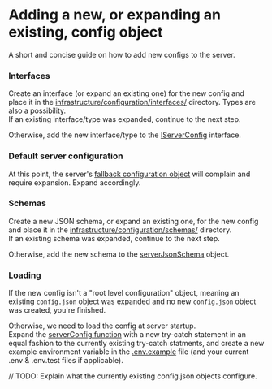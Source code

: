 # Adding a new, or expanding an existing, config object
A short and concise guide on how to add new configs to the server.

### Interfaces
Create an interface (or expand an existing one) for the new config and place it in the [infrastructure/configuration/interfaces/](../src/infrastructure/configuration/interfaces/) directory. Types are also a possibility.  
If an existing interface/type was expanded, continue to the next step.

Otherwise, add the new interface/type to the [IServerConfig](../src/infrastructure/configuration/IServerConfig.ts) interface.  

### Default server configuration
At this point, the server's [fallback configuration object](../src/infrastructure/configuration/serverConfig.ts) will complain and require expansion. Expand accordingly.

### Schemas
Create a new JSON schema, or expand an existing one, for the new config and place it in the [infrastructure/configuration/schemas/](../src/infrastructure/configuration/schemas/) directory.  
If an existing schema was expanded, continue to the next step.

Otherwise, add the new schema to the [serverJsonSchema](../src/infrastructure/configuration/serverJsonSchema.ts) object.

### Loading
If the new config isn't a "root level configuration" object, meaning an existing `config.json` object was expanded and no new `config.json` object was created, you're finished.

Otherwise, we need to load the config at server startup.  
Expand the [serverConfig function](../src/infrastructure/configuration/serverConfig.ts) with a new try-catch statement in an equal fashion to the currently existing try-catch statments, and create a new example environment variable in the [.env.example](../.env.example) file (and your current .env & .env.test files if applicable).

// TODO: Explain what the currently existing config.json objects configure.